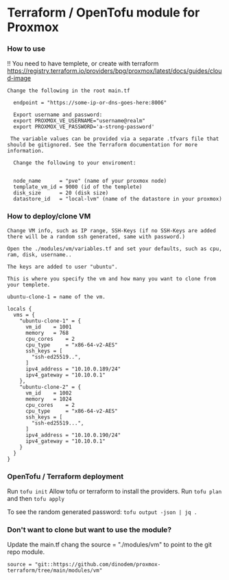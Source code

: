 # Terraform / OpenTofu module for Proxmox

### How to use

!! You need to have templete, or create with terraform https://registry.terraform.io/providers/bpg/proxmox/latest/docs/guides/cloud-image

```
Change the following in the root main.tf

  endpoint = "https://some-ip-or-dns-goes-here:8006"

  Export username and password:
  export PROXMOX_VE_USERNAME="username@realm"
  export PROXMOX_VE_PASSWORD='a-strong-password'

 The variable values can be provided via a separate .tfvars file that should be gitignored. See the Terraform documentation for more information.

  Change the following to your enviroment: 

  
  node_name      = "pve" (name of your proxmox node)
  template_vm_id = 9000 (id of the templete)
  disk_size      = 20 (disk size)
  datastore_id   = "local-lvm" (name of the datastore in your proxmox)

```
### How to deploy/clone VM
```
Change VM info, such as IP range, SSH-Keys (if no SSH-Keys are added there will be a random ssh generated, same with password.)

Open the ./modules/vm/variables.tf and set your defaults, such as cpu, ram, disk, username..

The keys are added to user "ubuntu".

This is where you specify the vm and how many you want to clone from your templete.

ubuntu-clone-1 = name of the vm.

locals {
  vms = {
    "ubuntu-clone-1" = {
      vm_id    = 1001
      memory   = 768
      cpu_cores    = 2
      cpu_type     = "x86-64-v2-AES"
      ssh_keys = [
        "ssh-ed25519..",  
      ]     
      ipv4_address = "10.10.0.189/24"  
      ipv4_gateway = "10.10.0.1"    
    },
    "ubuntu-clone-2" = {
      vm_id    = 1002
      memory   = 1024
      cpu_cores    = 2
      cpu_type     = "x86-64-v2-AES"
      ssh_keys = [
        "ssh-ed25519...",
      ]
      ipv4_address = "10.10.0.190/24"
      ipv4_gateway = "10.10.0.1"
    }
  }
}

```

### OpenTofu / Terraform deployment
Run `tofu init`
Allow tofu or terraform to install the providers.
Run `tofu plan` and then `tofu apply`

To see the random generated password: `tofu output -json | jq .` 

### Don't want to clone but want to use the module?

Update the main.tf chang the source = "./modules/vm" to point to the git repo module.

`source = "git::https://github.com/dinodem/proxmox-terraform/tree/main/modules/vm"`
